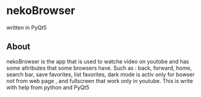 # nekoBrowser
written in PyQt5 
<h2>About</h2>
<p> nekoBrowser is the app  that is used to watche video on youtobe and has some attributes that some browsers have.
  Such as : back, forward, home, search bar, save favorites, list favorites, dark mode is activ only for bowser not from web page , and fullscreen that work only in youtube.
  This is write with help from python and PyQt5
  
</p>
